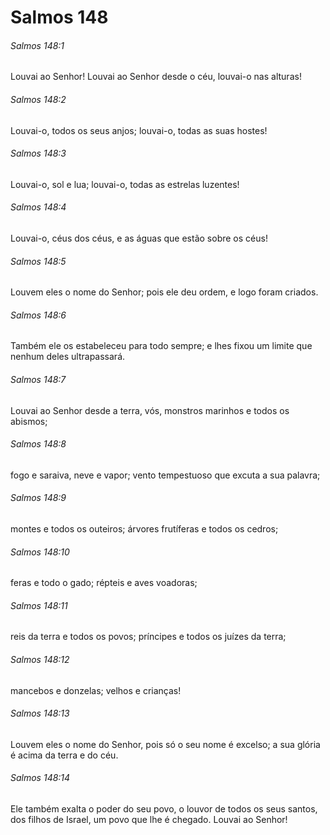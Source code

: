 # Salmos 148

###### Salmos 148:1

Louvai ao Senhor! Louvai ao Senhor desde o céu, louvai-o nas alturas!

###### Salmos 148:2

Louvai-o, todos os seus anjos; louvai-o, todas as suas hostes!

###### Salmos 148:3

Louvai-o, sol e lua; louvai-o, todas as estrelas luzentes!

###### Salmos 148:4

Louvai-o, céus dos céus, e as águas que estão sobre os céus!

###### Salmos 148:5

Louvem eles o nome do Senhor; pois ele deu ordem, e logo foram criados.

###### Salmos 148:6

Também ele os estabeleceu para todo sempre; e lhes fixou um limite que nenhum deles ultrapassará.

###### Salmos 148:7

Louvai ao Senhor desde a terra, vós, monstros marinhos e todos os abismos;

###### Salmos 148:8

fogo e saraiva, neve e vapor; vento tempestuoso que excuta a sua palavra;

###### Salmos 148:9

montes e todos os outeiros; árvores frutíferas e todos os cedros;

###### Salmos 148:10

feras e todo o gado; répteis e aves voadoras;

###### Salmos 148:11

reis da terra e todos os povos; príncipes e todos os juízes da terra;

###### Salmos 148:12

mancebos e donzelas; velhos e crianças!

###### Salmos 148:13

Louvem eles o nome do Senhor, pois só o seu nome é excelso; a sua glória é acima da terra e do céu.

###### Salmos 148:14

Ele também exalta o poder do seu povo, o louvor de todos os seus santos, dos filhos de Israel, um povo que lhe é chegado. Louvai ao Senhor!

